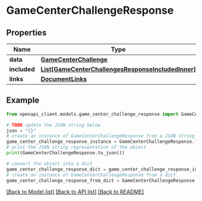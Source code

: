 # GameCenterChallengeResponse


## Properties

Name | Type | Description | Notes
------------ | ------------- | ------------- | -------------
**data** | [**GameCenterChallenge**](GameCenterChallenge.md) |  | 
**included** | [**List[GameCenterChallengesResponseIncludedInner]**](GameCenterChallengesResponseIncludedInner.md) |  | [optional] 
**links** | [**DocumentLinks**](DocumentLinks.md) |  | 

## Example

```python
from openapi_client.models.game_center_challenge_response import GameCenterChallengeResponse

# TODO update the JSON string below
json = "{}"
# create an instance of GameCenterChallengeResponse from a JSON string
game_center_challenge_response_instance = GameCenterChallengeResponse.from_json(json)
# print the JSON string representation of the object
print(GameCenterChallengeResponse.to_json())

# convert the object into a dict
game_center_challenge_response_dict = game_center_challenge_response_instance.to_dict()
# create an instance of GameCenterChallengeResponse from a dict
game_center_challenge_response_from_dict = GameCenterChallengeResponse.from_dict(game_center_challenge_response_dict)
```
[[Back to Model list]](../README.md#documentation-for-models) [[Back to API list]](../README.md#documentation-for-api-endpoints) [[Back to README]](../README.md)


